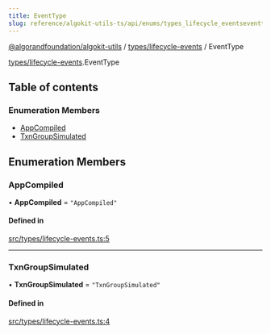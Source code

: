 ```yaml
---
title: EventType
slug: reference/algokit-utils-ts/api/enums/types_lifecycle_eventseventtype
---
```

[@algorandfoundation/algokit-utils](/reference/algokit-utils-ts/api/overview) / [types/lifecycle-events](/reference/algokit-utils-ts/api/modules/types_lifecycle_events/) / EventType



[types/lifecycle-events](/reference/algokit-utils-ts/api/modules/types_lifecycle_events/).EventType

## Table of contents

### Enumeration Members

- [AppCompiled](#appcompiled)
- [TxnGroupSimulated](#txngroupsimulated)

## Enumeration Members

### AppCompiled

• **AppCompiled** = ``"AppCompiled"``

#### Defined in

[src/types/lifecycle-events.ts:5](https://github.com/algorandfoundation/algokit-utils-ts/blob/main/src/types/lifecycle-events.ts#L5)

___

### TxnGroupSimulated

• **TxnGroupSimulated** = ``"TxnGroupSimulated"``

#### Defined in

[src/types/lifecycle-events.ts:4](https://github.com/algorandfoundation/algokit-utils-ts/blob/main/src/types/lifecycle-events.ts#L4)